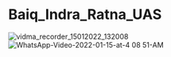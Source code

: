 # Baiq_Indra_Ratna_UAS
![vidma_recorder_15012022_132008](https://user-images.githubusercontent.com/96646848/149622787-8e37968b-130f-4062-960a-e8ab36a1bff6.gif)
![WhatsApp-Video-2022-01-15-at-4 08 51-AM](https://user-images.githubusercontent.com/96646848/149622852-9342fa41-88ae-4504-8e51-01f16b3d0edb.gif)

